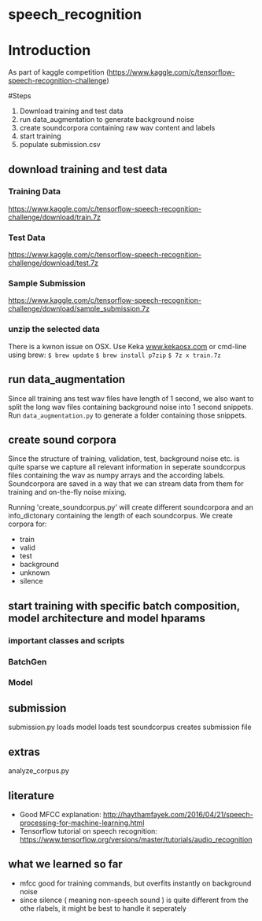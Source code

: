 # speech_recognition

# Introduction

As part of kaggle competition (https://www.kaggle.com/c/tensorflow-speech-recognition-challenge)



#Steps

1. Download training and test data
2. run data_augmentation to generate background noise
3. create soundcorpora containing raw wav content and labels
4. start training
5. populate submission.csv



## download training and test data

### Training Data
https://www.kaggle.com/c/tensorflow-speech-recognition-challenge/download/train.7z

### Test Data
https://www.kaggle.com/c/tensorflow-speech-recognition-challenge/download/test.7z

### Sample Submission
https://www.kaggle.com/c/tensorflow-speech-recognition-challenge/download/sample_submission.7z

### unzip the selected data
There is a kwnon issue on OSX. Use Keka www.kekaosx.com or cmd-line using brew:
`$ brew update`
`$ brew install p7zip`
`$ 7z x train.7z`

## run data_augmentation
Since all training ans test wav files have length of 1 second, we also want to split the long wav files containing background noise
into 1 second snippets.
Run `data_augmentation.py` to generate a folder containing those snippets.


## create sound corpora
Since the structure of training, validation, test, background noise etc. is quite sparse we capture all relevant information in
seperate soundcorpus files containing the wav as numpy arrays and the according labels. Soundcorpora are saved in a way that we can stream
data from them for training and on-the-fly noise mixing.

Running 'create_soundcorpus.py' will create different soundcorpora and an info_dictonary containing the length of each
soundcorpus. We create corpora for:
*   train
*   valid
*   test
*   background
*   unknown
*   silence

## start training with specific batch composition, model architecture and model hparams

### important classes and scripts
###   BatchGen



###  Model



## submission
submission.py
loads model
loads test soundcorpus
creates submission file

## extras
analyze_corpus.py

## literature

* Good MFCC explanation: http://haythamfayek.com/2016/04/21/speech-processing-for-machine-learning.html
* Tensorflow tutorial on speech recognition: https://www.tensorflow.org/versions/master/tutorials/audio_recognition

## what we learned so far

* mfcc good for training commands, but overfits instantly on background noise
* since silence ( meaning non-speech sound ) is quite different from the othe rlabels, it might be best to handle it seperately